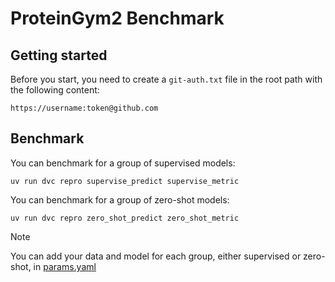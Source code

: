 # ProteinGym2 Benchmark

## Getting started

Before you start, you need to create a `git-auth.txt` file in the root path with the following content:

```
https://username:token@github.com
```

## Benchmark

You can benchmark for a group of supervised models:
```
uv run dvc repro supervise_predict supervise_metric
```

You can benchmark for a group of zero-shot models:
```
uv run dvc repro zero_shot_predict zero_shot_metric
```

> [!NOTE]
> You can add your data and model for each group, either supervised or zero-shot, in [params.yaml](params.yaml)